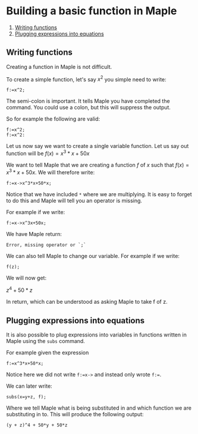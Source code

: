 # Building a basic function in Maple

1. [Writing functions](#writing-functions)
2. [Plugging expressions into equations](#plugging-expressions-into-equations)

## Writing functions

Creating a function in Maple is not difficult.

To create a simple function, let's say $x^2$ you simple need to write:

```
f:=x^2;
```

The semi-colon is important. It tells Maple you have completed the command. You could use a colon, but this will suppress the output.

So for example the following are valid:

```
f:=x^2;
f:=x^2:
```

Let us now say we want to create a single variable function. Let us say out function will be $f(x)=x^3*x+50x$

We want to tell Maple that we are creating a function $f$ of $x$ such that $f(x)=x^3*x+50x$. We will therefore write:

```
f:=x->x^3*x+50*x;
```

Notice that we have included `*` where we are multiplying. It is easy to forget to do this and Maple will tell you an operator is missing.

For example if we write:

```
f:=x->x^3x+50x;
```

We have Maple return:

```
Error, missing operator or `;`
```

We can also tell Maple to change our variable. For example if we write:

```
f(z);
```

We will now get:

$z^4 + 50*z$

In return, which can be understood as asking Maple to take f of z.

## Plugging expressions into equations

It is also possible to plug expressions into variables in functions written in Maple using the `subs` command.

For example given the expression

```
f:=x^3*x+50*x;
```

Notice here we did not write `f:=x->` and instead only wrote `f:=`.

We can later write:

```
subs(x=y+z, f);
```

Where we tell Maple what is being substituted in and which function we are substituting in to. This will produce the following output:

```
(y + z)^4 + 50*y + 50*z
```
